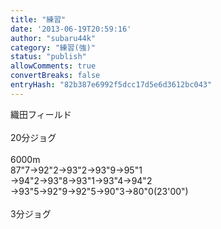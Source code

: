 ```yaml
---
title: "練習"
date: '2013-06-19T20:59:16'
author: "subaru44k"
category: "練習(強)"
status: "publish"
allowComments: true
convertBreaks: false
entryHash: "82b387e6992f5dcc17d5e6d3612bc043"
---
```

織田フィールド<br>
<br>
20分ジョグ<br>
<br>
6000m<br>
87"7→92"2→93"2→93"9→95"1<br>
→94"2→93"8→93"1→93"4→94"2<br>
→93"5→92"9→92"5→90"3→80"0(23'00")<br>
<br>
3分ジョグ
